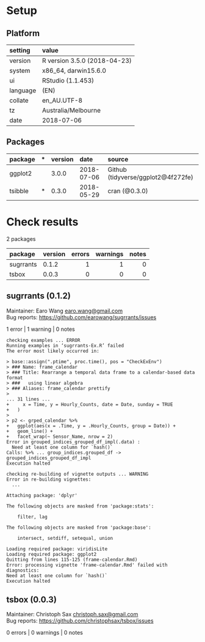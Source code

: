# Setup

## Platform

|setting  |value                        |
|:--------|:----------------------------|
|version  |R version 3.5.0 (2018-04-23) |
|system   |x86_64, darwin15.6.0         |
|ui       |RStudio (1.1.453)            |
|language |(EN)                         |
|collate  |en_AU.UTF-8                  |
|tz       |Australia/Melbourne          |
|date     |2018-07-06                   |

## Packages

|package |*  |version |date       |source                             |
|:-------|:--|:-------|:----------|:----------------------------------|
|ggplot2 |   |3.0.0   |2018-07-06 |Github (tidyverse/ggplot2@4f272fe) |
|tsibble |*  |0.3.0   |2018-05-29 |cran (@0.3.0)                      |

# Check results

2 packages

|package   |version | errors| warnings| notes|
|:---------|:-------|------:|--------:|-----:|
|sugrrants |0.1.2   |      1|        1|     0|
|tsbox     |0.0.3   |      0|        0|     0|

## sugrrants (0.1.2)
Maintainer: Earo Wang <earo.wang@gmail.com>  
Bug reports: https://github.com/earowang/sugrrants/issues

1 error  | 1 warning  | 0 notes

```
checking examples ... ERROR
Running examples in ‘sugrrants-Ex.R’ failed
The error most likely occurred in:

> base::assign(".ptime", proc.time(), pos = "CheckExEnv")
> ### Name: frame_calendar
> ### Title: Rearrange a temporal data frame to a calendar-based data format
> ###   using linear algebra
> ### Aliases: frame_calendar prettify
> 
... 31 lines ...
+     x = Time, y = Hourly_Counts, date = Date, sunday = TRUE
+   )
> 
> p2 <- grped_calendar %>%
+   ggplot(aes(x = .Time, y = .Hourly_Counts, group = Date)) +
+   geom_line() +
+   facet_wrap(~ Sensor_Name, nrow = 2)
Error in grouped_indices_grouped_df_impl(.data) : 
  Need at least one column for `hash()`
Calls: %>% ... group_indices.grouped_df -> grouped_indices_grouped_df_impl
Execution halted

checking re-building of vignette outputs ... WARNING
Error in re-building vignettes:
  ...

Attaching package: 'dplyr'

The following objects are masked from 'package:stats':

    filter, lag

The following objects are masked from 'package:base':

    intersect, setdiff, setequal, union

Loading required package: viridisLite
Loading required package: ggplot2
Quitting from lines 115-125 (frame-calendar.Rmd) 
Error: processing vignette 'frame-calendar.Rmd' failed with diagnostics:
Need at least one column for `hash()`
Execution halted

```

## tsbox (0.0.3)
Maintainer: Christoph Sax <christoph.sax@gmail.com>  
Bug reports: https://github.com/christophsax/tsbox/issues

0 errors | 0 warnings | 0 notes

